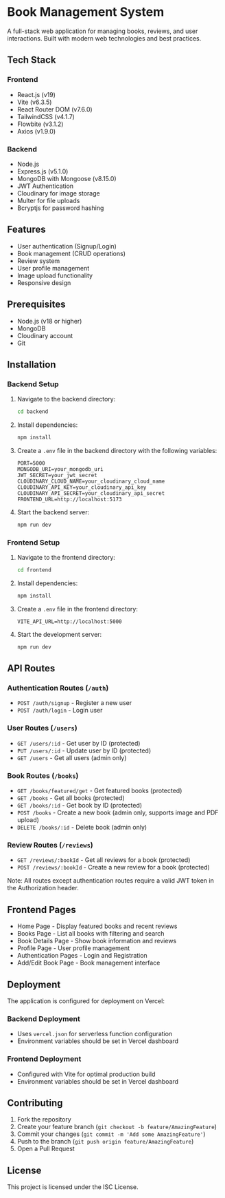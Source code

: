 # Book Management System

A full-stack web application for managing books, reviews, and user interactions. Built with modern web technologies and best practices.

## Tech Stack

### Frontend
- React.js (v19)
- Vite (v6.3.5)
- React Router DOM (v7.6.0)
- TailwindCSS (v4.1.7)
- Flowbite (v3.1.2)
- Axios (v1.9.0)

### Backend
- Node.js
- Express.js (v5.1.0)
- MongoDB with Mongoose (v8.15.0)
- JWT Authentication
- Cloudinary for image storage
- Multer for file uploads
- Bcryptjs for password hashing

## Features
- User authentication (Signup/Login)
- Book management (CRUD operations)
- Review system
- User profile management
- Image upload functionality
- Responsive design

## Prerequisites
- Node.js (v18 or higher)
- MongoDB
- Cloudinary account
- Git

## Installation

### Backend Setup
1. Navigate to the backend directory:
   ```bash
   cd backend
   ```

2. Install dependencies:
   ```bash
   npm install
   ```

3. Create a `.env` file in the backend directory with the following variables:
   ```
   PORT=5000
   MONGODB_URI=your_mongodb_uri
   JWT_SECRET=your_jwt_secret
   CLOUDINARY_CLOUD_NAME=your_cloudinary_cloud_name
   CLOUDINARY_API_KEY=your_cloudinary_api_key
   CLOUDINARY_API_SECRET=your_cloudinary_api_secret
   FRONTEND_URL=http://localhost:5173
   ```

4. Start the backend server:
   ```bash
   npm run dev
   ```

### Frontend Setup
1. Navigate to the frontend directory:
   ```bash
   cd frontend
   ```

2. Install dependencies:
   ```bash
   npm install
   ```

3. Create a `.env` file in the frontend directory:
   ```
   VITE_API_URL=http://localhost:5000
   ```

4. Start the development server:
   ```bash
   npm run dev
   ```

## API Routes

### Authentication Routes (`/auth`)
- `POST /auth/signup` - Register a new user
- `POST /auth/login` - Login user

### User Routes (`/users`)
- `GET /users/:id` - Get user by ID (protected)
- `PUT /users/:id` - Update user by ID (protected)
- `GET /users` - Get all users (admin only)

### Book Routes (`/books`)
- `GET /books/featured/get` - Get featured books (protected)
- `GET /books` - Get all books (protected)
- `GET /books/:id` - Get book by ID (protected)
- `POST /books` - Create a new book (admin only, supports image and PDF upload)
- `DELETE /books/:id` - Delete book (admin only)

### Review Routes (`/reviews`)
- `GET /reviews/:bookId` - Get all reviews for a book (protected)
- `POST /reviews/:bookId` - Create a new review for a book (protected)

Note: All routes except authentication routes require a valid JWT token in the Authorization header.

## Frontend Pages
- Home Page - Display featured books and recent reviews
- Books Page - List all books with filtering and search
- Book Details Page - Show book information and reviews
- Profile Page - User profile management
- Authentication Pages - Login and Registration
- Add/Edit Book Page - Book management interface

## Deployment
The application is configured for deployment on Vercel:

### Backend Deployment
- Uses `vercel.json` for serverless function configuration
- Environment variables should be set in Vercel dashboard

### Frontend Deployment
- Configured with Vite for optimal production build
- Environment variables should be set in Vercel dashboard

## Contributing
1. Fork the repository
2. Create your feature branch (`git checkout -b feature/AmazingFeature`)
3. Commit your changes (`git commit -m 'Add some AmazingFeature'`)
4. Push to the branch (`git push origin feature/AmazingFeature`)
5. Open a Pull Request

## License
This project is licensed under the ISC License.
